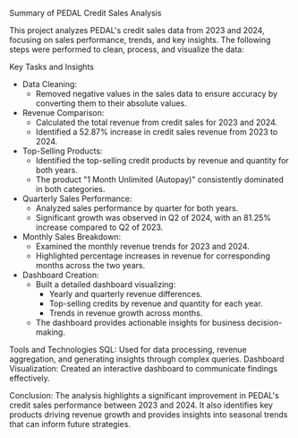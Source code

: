 Summary of PEDAL Credit Sales Analysis

This project analyzes PEDAL's credit sales data from 2023 and 2024, focusing on sales performance, trends, and key insights. The following steps were performed to clean, process, and visualize the data:

Key Tasks and Insights
- Data Cleaning:
  - Removed negative values in the sales data to ensure accuracy by converting them to their absolute values.
- Revenue Comparison:
  - Calculated the total revenue from credit sales for 2023 and 2024.
  - Identified a 52.87% increase in credit sales revenue from 2023 to 2024.
- Top-Selling Products:
  - Identified the top-selling credit products by revenue and quantity for both years.
  - The product "1 Month Unlimited (Autopay)" consistently dominated in both categories.
- Quarterly Sales Performance:
  - Analyzed sales performance by quarter for both years.
  - Significant growth was observed in Q2 of 2024, with an 81.25% increase compared to Q2 of 2023.
- Monthly Sales Breakdown:
  - Examined the monthly revenue trends for 2023 and 2024.
  - Highlighted percentage increases in revenue for corresponding months across the two years.
- Dashboard Creation:
  - Built a detailed dashboard visualizing:
    - Yearly and quarterly revenue differences.
    - Top-selling credits by revenue and quantity for each year.
    - Trends in revenue growth across months.
  - The dashboard provides actionable insights for business decision-making.
  
Tools and Technologies
SQL: Used for data processing, revenue aggregation, and generating insights through complex queries.
Dashboard Visualization: Created an interactive dashboard to communicate findings effectively.

Conclusion:
The analysis highlights a significant improvement in PEDAL's credit sales performance between 2023 and 2024. It also identifies key products driving revenue growth and provides insights into seasonal trends that can inform future strategies.
